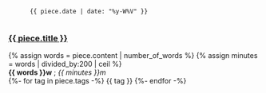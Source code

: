 <div class="history-piece">
  <div class="change-stack">
    <code class="date">
      <time datetime="{{ piece.date | date_to_xmlschema }}">{{ piece.date | date: "%y-W%V" }}</time>
    </code>
  </div>

  <div>
    <h3 class="journal-font">
      <a href="{{ piece.url }}">{{ piece.title }}</a>
    </h3>
    <aside>
      {% assign words = piece.content | number_of_words %}
      {% assign minutes = words | divided_by:200 | ceil %}
      <div class="size">
        <strong>{{ words }}w</strong> ;
        <em>{{ minutes }}m</em>
      </div>
      <div class="tags">
        {%- for tag in piece.tags -%}
          <span>{{ tag }}</span>
        {%- endfor -%}
      </div>
    </aside>
  </div>
</div>
